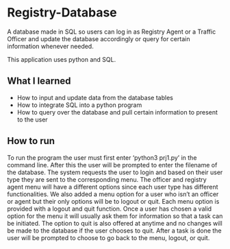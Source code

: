 # Registry-Database
 A database made in SQL so users can log in as Registry Agent or a Traffic Officer and update the database accordingly or query for certain information whenever needed.
 
 This application uses python and SQL. 
 
## What I learned
* How to input and update data from the database tables
* How to integrate SQL into a python program
* How to query over the database and pull certain information to present to the user

## How to run
 To run the program the user must first enter ‘python3 prj1.py’ in the command line. After this the user will be prompted to enter the filename of the database. The system requests the user to login and based on their user type they are sent to the corresponding menu. The officer and registry agent menu will have a different options since each user type has different functionalities. We also added a menu option for a user who isn’t an officer or agent but their only options will be to logout or quit. Each menu option is provided with a logout and quit function. Once a user has chosen a valid option for the menu it will usually ask them for information so that a task can be initiated. The option to quit is also offered at anytime and no changes will be made to the database if the user chooses to quit. After a task is done the user will be prompted to choose to go back to the menu, logout, or quit.
